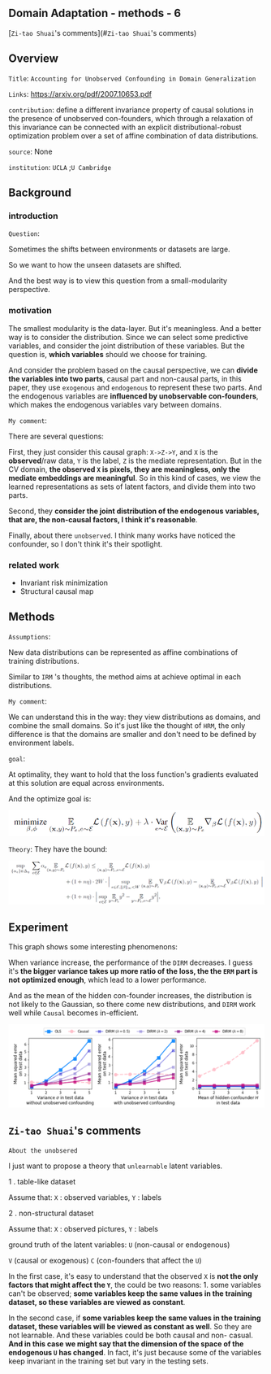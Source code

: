 ## Domain Adaptation - methods - 6

[`Zi-tao Shuai`'s comments](#`Zi-tao Shuai`'s comments)

## Overview

`Title`: `Accounting for Unobserved Confounding in Domain
Generalization` 

`Links`: https://arxiv.org/pdf/2007.10653.pdf

`contribution`: define a different invariance property of causal solutions in the presence of unobserved con-founders,  which through a relaxation of this invariance can be connected with an explicit distributional-robust optimization problem over a set of affine combination of data distributions. 

`source`: None

`institution`:  `UCLA` ;`U Cambridge`

## Background

### introduction

`Question`:

Sometimes the shifts between environments or datasets are large.

So we want to how the unseen datasets are shifted.

And the best way is to view this question from a small-modularity perspective.

### motivation

The smallest modularity is the data-layer. But it's meaningless. And a better way is to consider the distribution. Since we can select some predictive variables, and consider the joint distribution of these variables. But the question is, **which variables** should we choose for training.

And consider the problem based on the causal perspective, we can **divide the variables into two parts**, causal part and non-causal parts, in this paper, they use `exogenous` and `endogenous` to represent these two parts. And the endogenous variables are **influenced by unobservable con-founders**, which makes the endogenous variables vary between domains.

 `My comment`:

There are several questions:

First, they just consider this causal graph: `X->Z->Y`, and `X` is the **observed**/raw data, `Y` is the label, `Z` is the mediate representation. But in the CV domain, **the observed `X` is pixels, they are meaningless, only the mediate embeddings are meaningful**. So in this kind of cases, we view the learned representations as sets of latent factors, and divide them into two parts. 

Second, they **consider the joint distribution of the endogenous variables, that are, the non-causal factors, I think it's reasonable**.

Finally, about there `unobserved`. I think many works have noticed the confounder, so I don't think it's their spotlight. 

### related work

- Invariant risk minimization
- Structural causal map

## Methods

`Assumptions`:

New data distributions can be represented as affine combinations of training distributions.

Similar to  `IRM` 's thoughts, the method aims at  achieve optimal in each distributions.

`My comment`:

We can understand this in the way: they view distributions as domains, and combine the small domains. So it's just like the thought of `HRM`, the only difference is that the domains are smaller and don't need to be defined by environment labels.

`goal`:

At optimality, they want to hold that the loss function's gradients evaluated at this solution are equal across environments.

And the optimize goal is:

![image-20220906203143413](asset/image-20220906203143413.png)

`Theory`:
They have the bound:

![image-20220906202638625](asset/image-20220906202638625.png)



## Experiment

This graph shows some interesting phenomenons:

When variance increase, the performance of the `DIRM`  decreases. I guess it's **the bigger variance takes up more ratio of the loss, the the `ERM` part is not optimized enough**, which lead to a lower performance.

And as the mean of the hidden con-founder increases, the distribution is not likely to the Gaussian, so there come new distributions, and `DIRM` work well while `Causal` becomes in-efficient.

![image-20220906203537046](asset/image-20220906203537046.png)

## `Zi-tao Shuai`'s comments

`About the unobsered`

I just want to propose a theory that `unlearnable` latent variables.

1 . table-like dataset

Assume that: `X` : observed variables, `Y` : labels

2 . non-structural dataset 

Assume that: `X` : observed pictures, `Y` : labels

ground truth of the latent variables: `U` (non-causal or endogenous)

`V` (causal or exogenous)  `C` (con-founders that affect the `U`)

In the first case, it's easy to understand that the observed `X` is **not the only factors that might affect the `Y`**,  the could be two reasons: 1. some variables can't be observed; **some variables keep the same values in the training dataset, so these variables are viewed as constant**.

In the second case, if **some variables keep the same values in the training dataset,  these variables will be viewed as constant as well**. So they are not learnable. And these variables could be both causal and non- casual. **And in this case we might say that the dimension of the space of the endogenous `U` has changed**. In fact, it's just because some of the variables keep invariant in the training set but vary in the testing sets.
